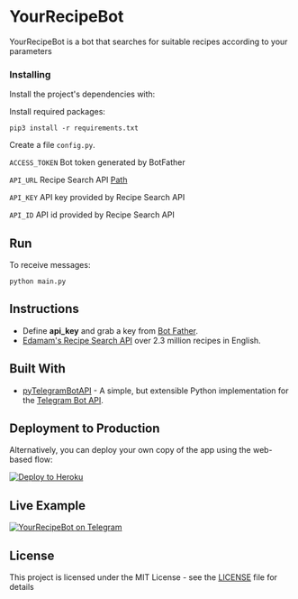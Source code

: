 # YourRecipeBot

YourRecipeBot is a bot that searches for suitable recipes according to your parameters

### Installing

Install the project's dependencies with:

Install required packages:

```shell
pip3 install -r requirements.txt
```

Create a file `config.py`.

`ACCESS_TOKEN` Bot token generated by BotFather

`API_URL` Recipe Search API [Path](https://api.edamam.com/search)

`API_KEY` API key provided by Recipe Search API

`API_ID` API id provided by Recipe Search API

## Run

To receive messages:

```
python main.py
```

## Instructions

- Define **api_key** and grab a key from [Bot Father](https://telegram.me/BotFather).
- [Edamam's Recipe Search API](https://developer.edamam.com/edamam-recipe-api) over 2.3 million recipes in English.

## Built With

* [pyTelegramBotAPI](https://github.com/eternnoir/pyTelegramBotAPI) - A simple, but extensible Python implementation for the [Telegram Bot API](https://core.telegram.org/bots/api).

## Deployment to Production

Alternatively, you can deploy your own copy of the app using the web-based flow:

[![Deploy to Heroku](https://www.herokucdn.com/deploy/button.png)](https://heroku.com/deploy)

## Live Example

[![YourRecipeBot on Telegram](https://i.ibb.co/F0N2SZs/telegram.png)](https://t.me/YourRecipeTodayBot)

## License

This project is licensed under the MIT License - see the [LICENSE](LICENSE) file for details
